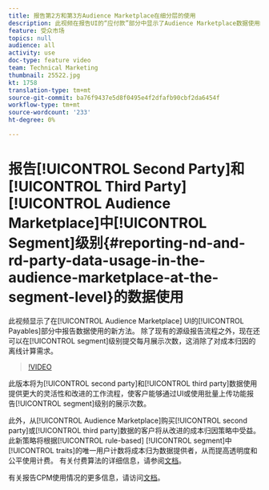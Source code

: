 ```yaml
---
title: 报告第2方和第3方Audience Marketplace在细分层的使用
description: 此视频在报告UI的“应付款”部分中显示了Audience Marketplace数据使用的新方法。 除了现有的源级报告流程之外，现在还可以在细分级别提交每月展示次数，这消除了成本归因的离线计算需求。
feature: 受众市场
topics: null
audience: all
activity: use
doc-type: feature video
team: Technical Marketing
thumbnail: 25522.jpg
kt: 1758
translation-type: tm+mt
source-git-commit: ba76f9437e5d8f0495e4f2dfafb90cbf2da6454f
workflow-type: tm+mt
source-wordcount: '233'
ht-degree: 0%

---
```



# 报告[!UICONTROL Second Party]和[!UICONTROL Third Party] [!UICONTROL Audience Marketplace]中[!UICONTROL Segment]级别{#reporting-nd-and-rd-party-data-usage-in-the-audience-marketplace-at-the-segment-level}的数据使用

此视频显示了在[!UICONTROL Audience Marketplace] UI的[!UICONTROL Payables]部分中报告数据使用的新方法。 除了现有的源级报告流程之外，现在还可以在[!UICONTROL segment]级别提交每月展示次数，这消除了对成本归因的离线计算需求。

>[!VIDEO](https://video.tv.adobe.com/v/25522/?quality=12)

此版本将为[!UICONTROL second party]和[!UICONTROL third party]数据使用提供更大的灵活性和改进的工作流程，使客户能够通过UI或使用批量上传功能报告[!UICONTROL segment]级别的展示次数。

此外，从[!UICONTROL Audience Marketplace]购买[!UICONTROL second party]或[!UICONTROL third party]数据的客户将从改进的成本归因策略中受益。 此新策略将根据[!UICONTROL rule-based] [!UICONTROL segment]中[!UICONTROL traits]的唯一用户计数将成本归为数据提供者，从而提高透明度和公平使用计费。 有关付费算法的详细信息，请参阅[文档](https://experiencecloud.adobe.com/resources/help/en_US/aam/marketplace_cpm_billing.html)。

有关报告CPM使用情况的更多信息，请访问[文档](https://experiencecloud.adobe.com/resources/help/en_US/aam/t_marketplace_report_cpm_usage.html)。